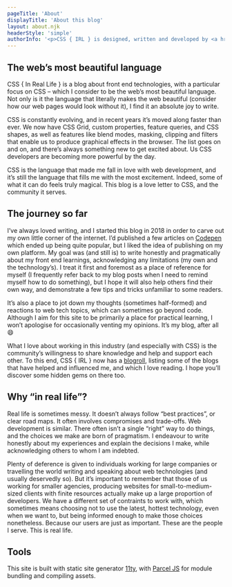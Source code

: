 ```yaml
---
pageTitle: 'About'
displayTitle: 'About this blog'
layout: about.njk
headerStyle: 'simple'
authorInfo: '<p>CSS { IRL } is designed, written and developed by <a href="https://michellebarker.co.uk">Michelle Barker</a>, Lead Front End Developer at Atomic Smash, occasional speaker on web technologies, and CSS superfan.</p>'
---
```


## The web’s most beautiful language

CSS { In Real Life } is a blog about front end technologies, with a particular focus on CSS – which I consider to be the web’s most beautiful language. Not only is it the language that literally makes the web beautiful (consider how our web pages would look without it), I find it an absolute joy to write.

CSS is constantly evolving, and in recent years it’s moved along faster than ever. We now have CSS Grid, custom properties, feature queries, and CSS shapes, as well as features like blend modes, masking, clipping and filters that enable us to produce graphical effects in the browser. The list goes on and on, and there’s always something new to get excited about. Us CSS developers are becoming more powerful by the day.

CSS is the language that made me fall in love with web development, and it’s still the language that fills me with the most excitement. Indeed, some of what it can do feels truly magical. This blog is a love letter to CSS, and the community it serves.

## The journey so far

I’ve always loved writing, and I started this blog in 2018 in order to carve out my own little corner of the internet. I’d published a few articles on [Codepen](https://codepen.io) which ended up being quite popular, but I liked the idea of publishing on my own platform. My goal was (and still is) to write honestly and pragmatically about my front end learnings, acknowledging any limitations (my own and the technology’s). I treat it first and foremost as a place of reference for myself (I frequently refer back to my blog posts when I need to remind myself how to do something), but I hope it will also help others find their own way, and demonstrate a few tips and tricks unfamiliar to some readers.

It’s also a place to jot down my thoughts (sometimes half-formed) and reactions to web tech topics, which can sometimes go beyond code. Although I aim for this site to be primarily a place for practical learning, I won’t apologise for occasionally venting my opinions. It’s my blog, after all 😄

What I love about working in this industry (and especially with CSS) is the community’s willingness to share knowledge and help and support each other. To this end, CSS { IRL } now has a [blogroll](/blogroll), listing some of the blogs that have helped and influenced me, and which I love reading. I hope you’ll discover some hidden gems on there too.

## Why “in real life”?

Real life is sometimes messy. It doesn’t always follow “best practices”, or clear road maps. It often involves compromises and trade-offs. Web development is similar. There often isn’t a single “right” way to do things, and the choices we make are born of pragmatism. I endeavour to write honestly about my experiences and explain the decisions I make, while acknowledging others to whom I am indebted.

Plenty of deference is given to individuals working for large companies or travelling the world writing and speaking about web technologies (and usually deservedly so). But it’s important to remember that those of us working for smaller agencies, producing websites for small-to-medium-sized clients with finite resources actually make up a large proportion of developers. We have a different set of contraints to work with, which sometimes means choosing not to use the latest, hottest technology, even when we want to, but being informed enough to make those choices nonetheless. Because our users are just as important. These are the people I serve. This is real life.

## Tools

This site is built with static site generator [11ty](https://www.11ty.dev), with [Parcel JS](https://parceljs.org/) for module bundling and compiling assets.
